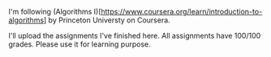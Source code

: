 I'm following (Algorithms I)[https://www.coursera.org/learn/introduction-to-algorithms] by Princeton Universty on Coursera. 

I'll upload the assignments I've finished here. All assignments have 100/100 grades. Please use it for learning purpose.
